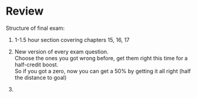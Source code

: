 Review
=======

Structure of final exam:
  1.  1-1.5 hour section covering chapters 15, 16, 17

  2.  New version of every exam question.  
    Choose the ones you got wrong before, get them right this time for a half-credit boost. \
    So if you got a zero, now you can get a 50% by getting it all right (half the distance to goal)

  3.  